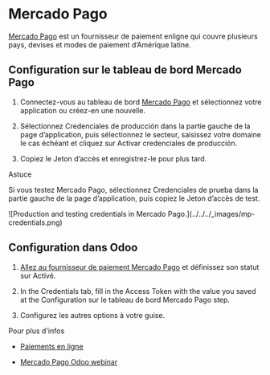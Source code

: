 # Mercado Pago

[Mercado Pago](https://www.mercadopago.com/) est un fournisseur de paiement
enligne qui couvre plusieurs pays, devises et modes de paiement d’Amérique
latine.

## Configuration sur le tableau de bord Mercado Pago

  1. Connectez-vous au tableau de bord [Mercado Pago](https://www.mercadopago.com.mx/developers/panel) et sélectionnez votre application ou créez-en une nouvelle.

  2. Sélectionnez Credenciales de producción dans la partie gauche de la page d’application, puis sélectionnez le secteur, saisissez votre domaine le cas échéant et cliquez sur Activar credenciales de producción.

  3. Copiez le Jeton d’accès et enregistrez-le pour plus tard.

Astuce

Si vous testez Mercado Pago, sélectionnez Credenciales de prueba dans la
partie gauche de la page d’application, puis copiez le Jeton d’accès de test.

![Production and testing credentials in Mercado Pago.](../../../_images/mp-
credentials.png)

## Configuration dans Odoo

  1. [Allez au fournisseur de paiement Mercado Pago](../payment_providers.html#payment-providers-add-new) et définissez son statut sur Activé.

  2. In the Credentials tab, fill in the Access Token with the value you saved at the Configuration sur le tableau de bord Mercado Pago step.

  3. Configurez les autres options à votre guise.

Pour plus d'infos

  * [Paiements en ligne](../payment_providers.html)

  * [Mercado Pago Odoo webinar](https://www.youtube.com/watch?v=CX8vPHMb1ic)

